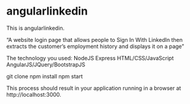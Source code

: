 angularlinkedin
==============

This is angularlinkedin.


“A website login page that allows people to Sign In With LinkedIn then 
extracts the customer’s employment history and displays it on a page”


The technology you used:
NodeJS
Express
HTML/CSS/JavaScript
AngularJS/JQuery/BootstrapJS


git clone 
npm install
npm start


This process should result in your application running in a browser at http://localhost:3000.




